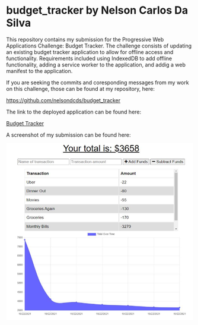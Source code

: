 # budget_tracker by Nelson Carlos Da Silva

This repository contains my submission for the Progressive Web Applications Challenge: Budget Tracker. The challenge consists of updating an existing budget tracker application to allow for offline access and functionality. Requirements included using IndexedDB to add offline functionality, adding a service worker to the application, and addig a web manifest to the application.

If you are seeking the commits and coresponding messages from my work on this challenge, those can be found at my repository, here:

https://github.com/nelsondcds/budget_tracker

The link to the deployed application can be found here:

[Budget Tracker](https://rocky-refuge-98533.herokuapp.com/)

A screenshot of my submission can be found here:

![Budget Tracker Screenshot](./Screenshot.JPG)